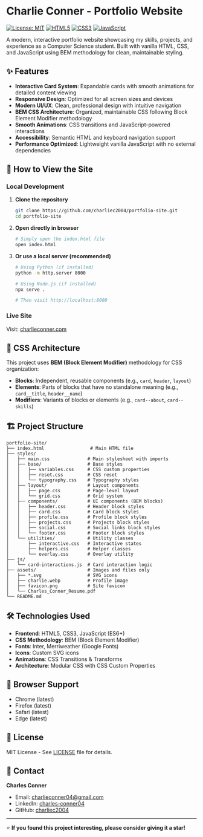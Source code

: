 # Charlie Conner - Portfolio Website

[![License: MIT](https://img.shields.io/badge/License-MIT-yellow.svg)](https://opensource.org/licenses/MIT)
[![HTML5](https://img.shields.io/badge/HTML5-E34F26?style=flat&logo=html5&logoColor=white)](https://developer.mozilla.org/en-US/docs/Web/HTML)
[![CSS3](https://img.shields.io/badge/CSS3-1572B6?style=flat&logo=css3&logoColor=white)](https://developer.mozilla.org/en-US/docs/Web/CSS)
[![JavaScript](https://img.shields.io/badge/JavaScript-F7DF1E?style=flat&logo=javascript&logoColor=black)](https://developer.mozilla.org/en-US/docs/Web/JavaScript)

A modern, interactive portfolio website showcasing my skills, projects, and experience as a Computer Science student. Built with vanilla HTML, CSS, and JavaScript using BEM methodology for clean, maintainable styling.

## ✨ Features

- **Interactive Card System**: Expandable cards with smooth animations for detailed content viewing
- **Responsive Design**: Optimized for all screen sizes and devices  
- **Modern UI/UX**: Clean, professional design with intuitive navigation
- **BEM CSS Architecture**: Organized, maintainable CSS following Block Element Modifier methodology
- **Smooth Animations**: CSS transitions and JavaScript-powered interactions
- **Accessibility**: Semantic HTML and keyboard navigation support
- **Performance Optimized**: Lightweight vanilla JavaScript with no external dependencies

## 🚀 How to View the Site

### Local Development
1. **Clone the repository**
   ```bash
   git clone https://github.com/charliec2004/portfolio-site.git
   cd portfolio-site
   ```

2. **Open directly in browser**
   ```bash
   # Simply open the index.html file
   open index.html
   ```

3. **Or use a local server (recommended)**
   ```bash
   # Using Python (if installed)
   python -m http.server 8000
   
   # Using Node.js (if installed)
   npx serve .
   
   # Then visit http://localhost:8000
   ```

### Live Site
Visit: [charlieconner.com](https://charlieconner.com)

## 🎯 CSS Architecture

This project uses **BEM (Block Element Modifier)** methodology for CSS organization:

- **Blocks**: Independent, reusable components (e.g., `card`, `header`, `layout`)
- **Elements**: Parts of blocks that have no standalone meaning (e.g., `card__title`, `header__name`)  
- **Modifiers**: Variants of blocks or elements (e.g., `card--about`, `card--skills`)

## 🏗️ Project Structure

```
portfolio-site/
├── index.html                 # Main HTML file
├── styles/
│   ├── main.css              # Main stylesheet with imports
│   ├── base/                 # Base styles
│   │   ├── variables.css     # CSS custom properties
│   │   ├── reset.css         # CSS reset
│   │   └── typography.css    # Typography styles
│   ├── layout/               # Layout components
│   │   ├── page.css          # Page-level layout
│   │   └── grid.css          # Grid system
│   ├── components/           # UI components (BEM blocks)
│   │   ├── header.css        # Header block styles
│   │   ├── card.css          # Card block styles
│   │   ├── profile.css       # Profile block styles
│   │   ├── projects.css      # Projects block styles
│   │   ├── social.css        # Social links block styles
│   │   └── footer.css        # Footer block styles
│   └── utilities/            # Utility classes
│       ├── interactive.css   # Interactive states
│       ├── helpers.css       # Helper classes
│       └── overlay.css       # Overlay utility
├── js/
│   └── card-interactions.js  # Card interaction logic
├── assets/                   # Images and files only
│   ├── *.svg                 # SVG icons
│   ├── charlie.webp          # Profile image
│   ├── favicon.png           # Site favicon
│   └── Charles_Conner_Resume.pdf
└── README.md
```

## 🛠️ Technologies Used

- **Frontend**: HTML5, CSS3, JavaScript (ES6+)
- **CSS Methodology**: BEM (Block Element Modifier)
- **Fonts**: Inter, Merriweather (Google Fonts)
- **Icons**: Custom SVG icons
- **Animations**: CSS Transitions & Transforms
- **Architecture**: Modular CSS with CSS Custom Properties

## 📱 Browser Support

- Chrome (latest)
- Firefox (latest)  
- Safari (latest)
- Edge (latest)

## 📄 License

MIT License - See [LICENSE](LICENSE) file for details.

## 📧 Contact

**Charles Conner**
- Email: [charlieconner04@gmail.com](mailto:charlieconner04@gmail.com)
- LinkedIn: [charles-conner04](https://linkedin.com/in/charles-conner04)
- GitHub: [charliec2004](https://github.com/charliec2004)

---

⭐ **If you found this project interesting, please consider giving it a star!**

